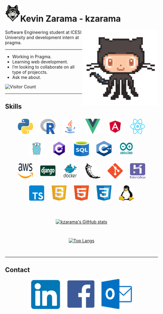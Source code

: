 <h1><img src=".images/wolf.png" width="50px"/>Kevin Zarama - kzarama</h1>

<img align='right' src="https://raw.githubusercontent.com/iCharlesZ/FigureBed/master/img/octocat.gif" width="250">

Software Engineering student at ICESI University and development intern at pragma.

---

- Working in Pragma.
- Learning web development.
- I’m looking to collaborate on all type of projeccts.
- Ask me about.

![Visitor Count](https://profile-counter.glitch.me/kzarama/count.svg)

---

## Skills

<div align=center>
<img width=50px height=50px style="margin:10px" src=".images/python.png" alt="python" />
<img width=50px height=50px style="margin:10px" src=".images/r.png" alt="r" />
<img width=50px height=50px style="margin:10px" src=".images/java.png" alt="java" />
<img width=50px height=50px style="margin:10px" src=".images/vue.png" alt="vue" />
<img width=50px height=50px style="margin:10px" src=".images/angular.png" alt="angular" />
<img width=50px height=50px style="margin:10px" src=".images/react.png" alt="react" />
<img width=50px height=50px style="margin:10px" src=".images/go.png" alt="go" />
<img width=50px height=50px style="margin:10px" src=".images/csharp.png" alt="csharp" />
<img width=50px height=50px style="margin:10px" src=".images/sql.png" alt="sql" />
<img width=50px height=50px style="margin:10px" src=".images/c++.png" alt="c++" />
<img width=50px height=50px style="margin:10px" src=".images/arduino.png" alt="arduino" />
</div>
<div align=center>
<img width=50px height=50px style="margin:10px" src=".images/aws.png" alt="aws" />
<img width=50px height=50px style="margin:10px" src=".images/django.png" alt="django" />
<img width=50px height=50px style="margin:10px" src=".images/docker.png" alt="docker" />
<img width=50px height=50px style="margin:10px" src=".images/flask.png" alt="flask" />
<img width=50px height=50px style="margin:10px" src=".images/git.png" alt="git" />
<img width=50px height=50px style="margin:10px" src=".images/heroku.png" alt="heroku" />
<img width=50px height=50px style="margin:10px" src=".images/typescript.png" alt="typescript" />
<img width=50px height=50px style="margin:10px" src=".images/javascript.png" alt="javascript" />
<img width=50px height=50px style="margin:10px" src=".images/html.png" alt="html" />
<img width=50px height=50px style="margin:10px" src=".images/css.png" alt="css" />
<img width=50px height=50px style="margin:10px" src=".images/linux.png" alt="linux" />
</div>

<br />
<br />

<div align=center>

[![kzarama's GitHub stats](https://github-readme-stats.vercel.app/api?username=kzarama&show_icons=true&include_all_commits=true&count_private=true&theme=chartreuse-dark)](https://github.com/anuraghazra/github-readme-stats)

<br />

[![Top Langs](https://github-readme-stats.vercel.app/api/top-langs/?username=kzarama&theme=chartreuse-dark&layout=compact)](https://github.com/anuraghazra/github-readme-stats)

</div>

<br />

---

## Contact

<div align=center>

<a href="https://www.linkedin.com/in/kevin-zarama/"><img src=".images/linkedin.png" alt="linkedin" width="95px" /></a>
<a href="https://www.facebook.com/people/Kevin-Zarama/100005800039156"><img src=".images/facebook.png" alt="facebook" width="130px" /></a>
<a href="mailto:zaramaluna1999@hotmail.com"><img src=".images/outlook.png" alt="outlook" width="100px" /></a>

</div>
